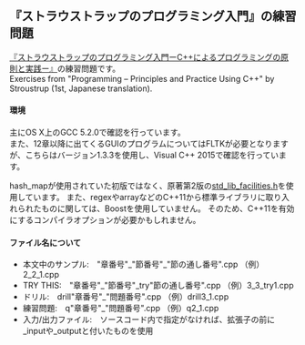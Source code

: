『ストラウストラップのプログラミング入門』の練習問題  
--------
[『ストラウストラップのプログラミング入門ーC++によるプログラミングの原則と実践ー』](http://www.shoeisha.co.jp/book/detail/9784798119595)の練習問題です。  
Exercises from "Programming &ndash; Principles and Practice Using C++" by Stroustrup (1st, Japanese translation).  
  
  
#### 環境
主にOS X上のGCC 5.2.0で確認を行っています。   
また、12章以降に出てくるGUIのプログラムについてはFLTKが必要となりますが、こちらはバージョン1.3.3を使用し、Visual C++ 2015で確認を行っています。

hash_mapが使用されていた初版ではなく、原著第2版の[std_lib_facilities.h](http://www.stroustrup.com/Programming/PPP2code/std_lib_facilities.h)を使用しています。
また、regexやarrayなどのC++11から標準ライブラリに取り入れられたものに関しては、Boostを使用していません。
そのため、C++11を有効にするコンパイラオプションが必要かもしれません。
  
  
#### ファイル名について  
+ 本文中のサンプル:　"章番号"\_"節番号"\_"節の通し番号".cpp （例）2\_2\_1.cpp  
+ TRY THIS:　"章番号"\_"節番号"\_try"節の通し番号".cpp （例）3\_3\_try1.cpp  
+ ドリル:　drill"章番号"\_"問題番号".cpp （例）drill3\_1.cpp  
+ 練習問題:　q"章番号"\_"問題番号".cpp （例）q2\_1.cpp  
+ 入力/出力ファイル:　ソースコード内で指定がなければ、拡張子の前に\_inputや\_outputと付いたものを使用
